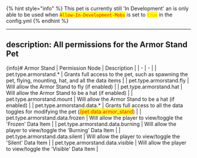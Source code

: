 {% hint style="info" %}
This pet is currently still 'In Development' an is only able to be used when
<mark style="color:red;">`Allow-In-Development-Mobs`</mark> is set to <mark style="color:orange;">`true`</mark> in the config.yml
{% endhint %}

---
description: All permissions for the Armor Stand Pet
---

{info}# Armor Stand
| Permission Node | Description |
| - | - |
| pet.type.armorstand.* | Grants full access to the pet, such as spawning the pet, flying, mounting, hat, and all the data items |
| pet.type.armorstand.fly | Will allow the Armor Stand to fly (if enabled) |
| pet.type.armorstand.hat | Will allow the Armor Stand to be a hat (if enabled) |
| pet.type.armorstand.mount | Will allow the Armor Stand to be a hat (if enabled) |
| pet.type.armorstand.data.* | Grants full access to all the data toggles for modifying the pet (<mark style="color:red;">/pet data armor_stand</mark>) |
| pet.type.armorstand.data.frozen | Will allow the player to view/toggle the 'Frozen' Data Item |
| pet.type.armorstand.data.burning | Will allow the player to view/toggle the 'Burning' Data Item |
| pet.type.armorstand.data.silent | Will allow the player to view/toggle the 'Silent' Data Item |
| pet.type.armorstand.data.visible | Will allow the player to view/toggle the 'Visible' Data Item |

